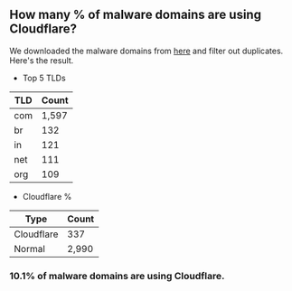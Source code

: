 ## How many % of malware domains are using Cloudflare?


We downloaded the malware domains from [here](https://urlhaus.abuse.ch) and filter out duplicates.
Here's the result.


[//]: # (start replacement)


- Top 5 TLDs

| TLD | Count |
| --- | --- |
| com | 1,597 |
| br | 132 |
| in | 121 |
| net | 111 |
| org | 109 |


- Cloudflare %

| Type | Count |
| --- | --- |
| Cloudflare | 337 |
| Normal | 2,990 |


### 10.1% of malware domains are using Cloudflare.